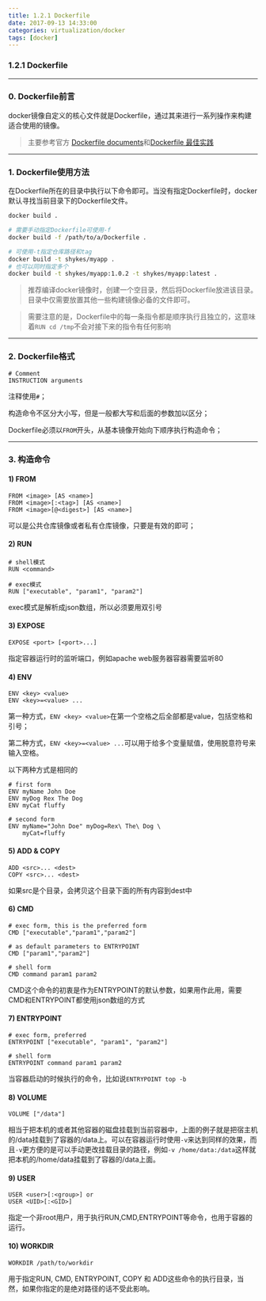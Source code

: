 ```yaml
---
title: 1.2.1 Dockerfile
date: 2017-09-13 14:33:00
categories: virtualization/docker
tags: [docker]
---
```

### 1.2.1 Dockerfile

---

### 0. Dockerfile前言
docker镜像自定义的核心文件就是Dockerfile，通过其来进行一系列操作来构建适合使用的镜像。
> 主要参考官方 [Dockerfile documents](https://docs.docker.com/engine/reference/builder/)和[Dockerfile 最佳实践](https://docs.docker.com/engine/userguide/eng-image/dockerfile_best-practices/)

---

### 1. Dockerfile使用方法
在Dockerfile所在的目录中执行以下命令即可。当没有指定Dockerfile时，docker默认寻找当前目录下的Dockerfile文件。
``` bash
docker build .

# 需要手动指定Dockerfile可使用-f
docker build -f /path/to/a/Dockerfile .

# 可使用-t指定仓库路径和tag
docker build -t shykes/myapp .
# 也可以同时指定多个
docker build -t shykes/myapp:1.0.2 -t shykes/myapp:latest .
```
> 推荐编译docker镜像时，创建一个空目录，然后将Dockerfile放进该目录。目录中仅需要放置其他一些构建镜像必备的文件即可。

> 需要注意的是，Dockerfile中的每一条指令都是顺序执行且独立的，这意味着`RUN cd /tmp`不会对接下来的指令有任何影响

---

### 2. Dockerfile格式
```
# Comment
INSTRUCTION arguments
```
注释使用`#`；

构造命令不区分大小写，但是一般都大写和后面的参数加以区分；

Dockerfile必须以`FROM`开头，从基本镜像开始向下顺序执行构造命令；

---

### 3. 构造命令
#### 1) FROM
```
FROM <image> [AS <name>]
FROM <image>[:<tag>] [AS <name>]
FROM <image>[@<digest>] [AS <name>]
```
<image>可以是公共仓库镜像或者私有仓库镜像，只要是有效的即可；
#### 2) RUN
```
# shell模式
RUN <command>

# exec模式
RUN ["executable", "param1", "param2"]
```
exec模式是解析成json数组，所以必须要用双引号
#### 3) EXPOSE
```
EXPOSE <port> [<port>...]
```
指定容器运行时的监听端口，例如apache web服务器容器需要监听80
#### 4) ENV
```
ENV <key> <value>
ENV <key>=<value> ...
```
第一种方式，`ENV <key> <value>`在第一个空格之后全部都是value，包括空格和引号；

第二种方式，`ENV <key>=<value> ...`可以用于给多个变量赋值，使用脱意符号来输入空格。

以下两种方式是相同的
```
# first form
ENV myName John Doe
ENV myDog Rex The Dog
ENV myCat fluffy

# second form
ENV myName="John Doe" myDog=Rex\ The\ Dog \
    myCat=fluffy
```
#### 5) ADD & COPY
```
ADD <src>... <dest>
COPY <src>... <dest>
```
如果src是个目录，会拷贝这个目录下面的所有内容到dest中
#### 6) CMD
```
# exec form, this is the preferred form
CMD ["executable","param1","param2"]

# as default parameters to ENTRYPOINT
CMD ["param1","param2"]

# shell form
CMD command param1 param2
```
CMD这个命令的初衷是作为ENTRYPOINT的默认参数，如果用作此用，需要CMD和ENTRYPOINT都使用json数组的方式
#### 7) ENTRYPOINT
```
# exec form, preferred
ENTRYPOINT ["executable", "param1", "param2"]

# shell form
ENTRYPOINT command param1 param2
```
当容器启动的时候执行的命令，比如说`ENTRYPOINT top -b`
#### 8) VOLUME
```
VOLUME ["/data"]
```
相当于把本机的或者其他容器的磁盘挂载到当前容器中，上面的例子就是把宿主机的/data挂载到了容器的/data上。可以在容器运行时使用`-v`来达到同样的效果，而且`-v`更方便的是可以手动更改挂载目录的路径，例如`-v /home/data:/data`这样就把本机的/home/data挂载到了容器的/data上面。
#### 9) USER
```
USER <user>[:<group>] or
USER <UID>[:<GID>]
```
指定一个非root用户，用于执行RUN,CMD,ENTRYPOINT等命令，也用于容器的运行。
#### 10) WORKDIR
```
WORKDIR /path/to/workdir
```
用于指定RUN, CMD, ENTRYPOINT, COPY 和 ADD这些命令的执行目录，当然，如果你指定的是绝对路径的话不受此影响。
